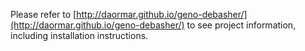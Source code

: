 Please refer to [http://daormar.github.io/geno-debasher/](http://daormar.github.io/geno-debasher/) to see project information, including installation instructions.
